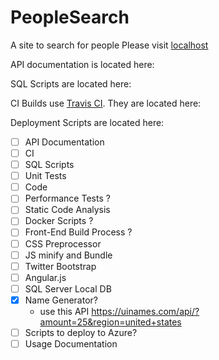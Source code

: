 # PeopleSearch
A site to search for people
Please visit [localhost](http://localhost:8000/)

API documentation is located here: 

SQL Scripts are located here: 

CI Builds use [Travis CI](https://travis-ci.com/).  They are located here: 

Deployment Scripts are located here: 

- [ ] API Documentation
- [ ] CI
- [ ] SQL Scripts
- [ ] Unit Tests
- [ ] Code
- [ ] Performance Tests ?
- [ ] Static Code Analysis
- [ ] Docker Scripts ?
- [ ] Front-End Build Process ?
- [ ] CSS Preprocessor
- [ ] JS minify and Bundle
- [ ] Twitter Bootstrap
- [ ] Angular.js
- [ ] SQL Server Local DB
- [X] Name Generator?
  - use this API https://uinames.com/api/?amount=25&region=united+states
- [ ] Scripts to deploy to Azure?
- [ ] Usage Documentation
